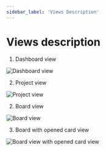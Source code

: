 ```yaml
---
sidebar_label: 'Views Description'
---
```


# Views description


1. Dashboard view

![Dashboard view](/img/projectsview_en.png)

2. Project view

![Project view](/img/projectview_en.png)

2. Board view

![Board view](/img/boardview_en.png)

3. Board with opened card view

![Board view with opened card view](/img/cardview_en.png)